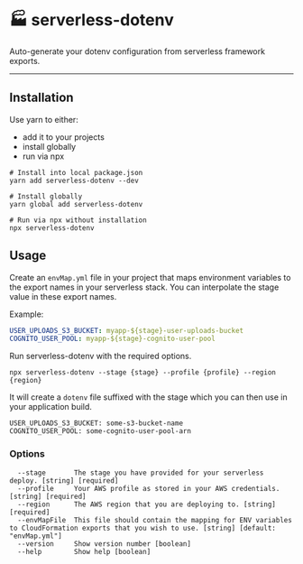 # 🏭 serverless-dotenv

Auto-generate your dotenv configuration from serverless framework exports.

---

## Installation

Use yarn to either:

- add it to your projects
- install globally
- run via npx

```shell
# Install into local package.json
yarn add serverless-dotenv --dev

# Install globally
yarn global add serverless-dotenv

# Run via npx without installation
npx serverless-dotenv
```

## Usage

Create an `envMap.yml` file in your project that maps environment variables to the export names in your serverless stack. You can interpolate the stage value in these export names.

Example:

```yaml
USER_UPLOADS_S3_BUCKET: myapp-${stage}-user-uploads-bucket
COGNITO_USER_POOL: myapp-${stage}-cognito-user-pool
```

Run serverless-dotenv with the required options.

```shell
npx serverless-dotenv --stage {stage} --profile {profile} --region {region}
```

It will create a `dotenv` file suffixed with the stage which you can then use in your application build.

```env
USER_UPLOADS_S3_BUCKET: some-s3-bucket-name
COGNITO_USER_POOL: some-cognito-user-pool-arn
```

### Options

```shell
  --stage       The stage you have provided for your serverless deploy. [string] [required]
  --profile     Your AWS profile as stored in your AWS credentials. [string] [required]
  --region      The AWS region that you are deploying to. [string] [required]
  --envMapFile  This file should contain the mapping for ENV variables to CloudFormation exports that you wish to use. [string] [default: "envMap.yml"]
  --version     Show version number [boolean]
  --help        Show help [boolean]
```
